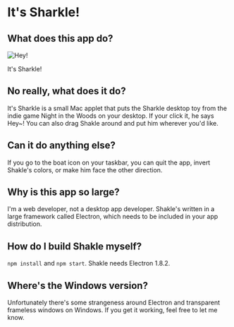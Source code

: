 # It's Sharkle!

## What does this app do?

![Hey!](https://github.com/ImStuartJones/its-sharkle/raw/master/images/screenshot.png)

It's Sharkle!

## No really, what does it do?

It's Sharkle is a small Mac applet that puts the Sharkle desktop toy from the indie game Night in the Woods on your desktop. If your click it, he says Hey~! You can also drag Shakle around and put him wherever you'd like.

## Can it do anything else?

If you go to the boat icon on your taskbar, you can quit the app, invert Shakle's colors, or make him face the other direction.

## Why is this app so large?

I'm a web developer, not a desktop app developer. Shakle's written in a large framework called Electron, which needs to be included in your app distribution.

## How do I build Shakle myself?

`npm install` and `npm start`. Shakle needs Electron 1.8.2.

## Where's the Windows version?

Unfortunately there's some strangeness around Electron and transparent frameless windows on Windows. If you get it working, feel free to let me know.
